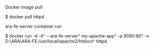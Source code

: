 Docker image pull

$ docker pull httpd

ara-fe-server container run

$ docker run -d -it^
--ara-fe-server^
my-apache-app^
-p 8080:80^
-v D:\ARA\ARA-FE:/usr/local/apache2/htdocs^
httpd
